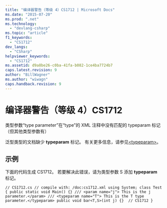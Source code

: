 ```yaml
---
title: "编译器警告（等级 4）CS1712 | Microsoft Docs"
ms.date: "2015-07-20"
ms.prod: ".net"
ms.technology: 
  - "devlang-csharp"
ms.topic: "article"
f1_keywords: 
  - "CS1712"
dev_langs: 
  - "CSharp"
helpviewer_keywords: 
  - "CS1712"
ms.assetid: d9a8be26-c0ba-41fa-b082-1ce4ba7724b7
caps.latest.revision: 9
author: "BillWagner"
ms.author: "wiwagn"
caps.handback.revision: 9
---
```

# 编译器警告（等级 4）CS1712
类型参数“type parameter”在“type”的 XML 注释中没有匹配的 typeparam 标记（但其他类型参数有）  
  
 泛型类型的文档缺少 **typeparam** 标记。 有关更多信息，请参见[\<typeparam\>](../../csharp/programming-guide/xmldoc/typeparam.md)。  
  
## 示例  
 下面的代码生成 CS1712。 若要解决此错误，请为类型参数 S 添加 **typeparam** 标记。  
  
```  
// CS1712.cs // compile with: /doc:cs1712.xml using System; class Test { public static void Main() {} /// <param name="j"> This is the j parameter.</param> /// <typeparam name="T"> This is the T type parameter.</typeparam> public void bar<T,S>(int j) {}  // CS1712 }  
```